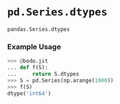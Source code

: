 # `pd.Series.dtypes`

`pandas.Series.dtypes`

### Example Usage

``` py
>>> @bodo.jit
... def f(S):
...     return S.dtypes
>>> S = pd.Series(np.arange(1000))
>>> f(S)
dtype('int64')
```

